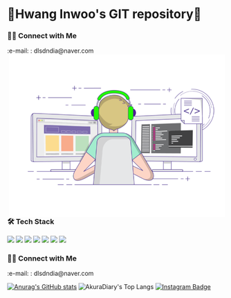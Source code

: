 <h1>👋Hwang Inwoo's GIT repository👋</h1>

<h3> 🤝🏻 Connect with Me </h3>
<span>:e-mail: : dlsdndia@naver.com</span>

<img align="right" alt="GIF" src="https://raw.githubusercontent.com/devSouvik/devSouvik/master/gif3.gif" width="500"/>





<h3>🛠 Tech Stack</h3>
<img src="https://img.shields.io/badge/React-61DAFB?style=flat&logo=React&logoColor=white"/> <img src="https://img.shields.io/badge/Redux-764ABC?style=flat&logo=Redux&logoColor=white"/> <img src="https://img.shields.io/badge/Java-007396?style=flat&logo=Java&logoColor=white"/> <img src="https://img.shields.io/badge/JavaScript-F7DF1E?style=flat&logo=JavaScript&logoColor=white"/> <img src="https://img.shields.io/badge/Spring-6DB33F?style=flat&logo=Spring&logoColor=white"/> <img src="https://img.shields.io/badge/Spring Boot-6DB33F?style=flat&logo=Spring Boot&logoColor=white"/> <img src="https://img.shields.io/badge/MySql-4479A1?style=flat&logo=MySql&logoColor=white"/>

<h3> 🤝🏻 Connect with Me </h3>
<span>:e-mail: : dlsdndia@naver.com</span>

[![Anurag's GitHub stats](https://github-readme-stats.vercel.app/api?username=dlsdndia)](https://github.com/dlsdndia/github-readme-stats)
![AkuraDiary's Top Langs](https://github-readme-stats.vercel.app/api/top-langs/?username=dlsdndia&theme=tokyonight&layout=compact)
[![Instagram Badge](https://img.shields.io/badge/-hwanginwoo-E4405F?style=flat-roundedrectangle&logo=instagram&logoColor=white&link=https://www.instagram.com/hwanginwoo/)](https://www.instagram.com/hwanginwoo/)
